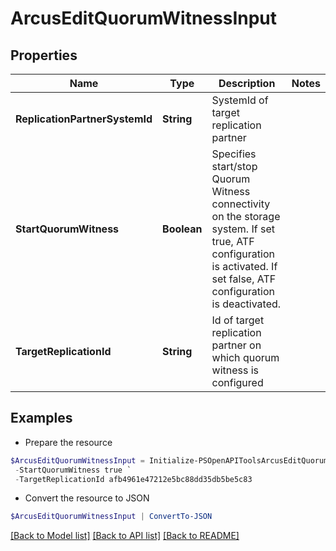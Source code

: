 # ArcusEditQuorumWitnessInput
## Properties

Name | Type | Description | Notes
------------ | ------------- | ------------- | -------------
**ReplicationPartnerSystemId** | **String** | SystemId of target replication partner | 
**StartQuorumWitness** | **Boolean** | Specifies start/stop Quorum Witness connectivity on the storage system. If set true, ATF configuration is activated. If set false, ATF configuration is deactivated. | 
**TargetReplicationId** | **String** | Id of target replication partner on which quorum witness is configured | 

## Examples

- Prepare the resource
```powershell
$ArcusEditQuorumWitnessInput = Initialize-PSOpenAPIToolsArcusEditQuorumWitnessInput  -ReplicationPartnerSystemId 7CE816P0SR `
 -StartQuorumWitness true `
 -TargetReplicationId afb4961e47212e5bc88dd35db5be5c83
```

- Convert the resource to JSON
```powershell
$ArcusEditQuorumWitnessInput | ConvertTo-JSON
```

[[Back to Model list]](../README.md#documentation-for-models) [[Back to API list]](../README.md#documentation-for-api-endpoints) [[Back to README]](../README.md)

